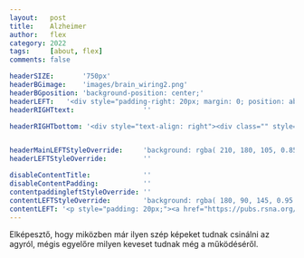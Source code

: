 ```yaml
---
layout:   post
title:    Alzheimer
author:   flex
category: 2022
tags:     [about, flex]
comments: false

headerSIZE:       '750px'
headerBGimage:    'images/brain_wiring2.png'
headerBGposition: 'background-position: center;'
headerLEFT:   '<div style="padding-right: 20px; margin: 0; position: absolute; top: 50%; -ms-transform: translateY(-50%); transform: translateY(-50%); color: black;">Valószínűleg anyám után majd én is pályázhatok egy ilyen projektre...</p></div>'
headerRIGHTtext:  				 ''

headerRIGHTbottom: '<div style="text-align: right"><div class="" style="display: inline-block; font-size: 50%; margin-bottom: 0px; background: black; color: white; padding: 7px;">Source: <a class="menu" href="https://www.gregadunn.com/about/">Greg Dunn</a></div></div><iframe style="border-radius:0px" src="https://open.spotify.com/embed/track/4jTABOZ29MfpDhBb5TFTME?utm_source=generator" width="100%" height="80" frameBorder="0" allowfullscreen="" allow="autoplay; clipboard-write; encrypted-media; fullscreen; picture-in-picture"></iframe>'


headerMainLEFTStyleOverride:     'background: rgba( 210, 180, 105, 0.85 ); position: relative;'
headerLEFTStyleOverride:         ''

disableContentTitle:             ''
disableContentPadding:           ''
contentpaddingleftStyleOverride: ''
contentLEFTStyleOverride:        'background: rgba( 180, 90, 145, 0.95 )'
contentLEFT: '<p style="padding: 20px;"><a href="https://pubs.rsna.org/doi/10.1148/radiol.213208?url_ver=Z39.88-2003&rfr_id=ori:rid:crossref.org&rfr_dat=cr_pub%20%200pubmed"><img class="shadow" src="images/brain1.jpg"></a></p><p style="padding: 20px;"><a href="https://pubs.rsna.org/doi/10.1148/radiol.213208?url_ver=Z39.88-2003&rfr_id=ori:rid:crossref.org&rfr_dat=cr_pub%20%200pubmed"><img class="shadow" src="images/brain2.jpg"></a></p>'
---
```


Elképesztő, hogy miközben már ilyen szép képeket tudnak csinálni az agyról, mégis egyelőre milyen keveset tudnak még a működéséről.
